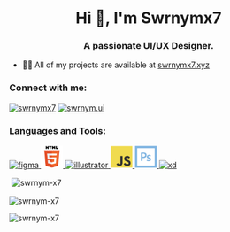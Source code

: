 <h1 align="center">Hi 👋, I'm Swrnymx7</h1>
<h3 align="center">A passionate UI/UX Designer.</h3>

- 👨‍💻 All of my projects are available at [swrnymx7.xyz](https://swrnymx7.xyz/)

<h3 align="left">Connect with me:</h3>
<p align="left">
<a href="https://fb.com/swrnymx7" target="blank"><img align="center" src="https://raw.githubusercontent.com/rahuldkjain/github-profile-readme-generator/master/src/images/icons/Social/facebook.svg" alt="swrnymx7" height="30" width="40" /></a>
<a href="https://instagram.com/swrnym.ui" target="blank"><img align="center" src="https://raw.githubusercontent.com/rahuldkjain/github-profile-readme-generator/master/src/images/icons/Social/instagram.svg" alt="swrnym.ui" height="30" width="40" /></a>
</p>

<h3 align="left">Languages and Tools:</h3>
<p align="left"> <a href="https://www.figma.com/" target="_blank" rel="noreferrer"> <img src="https://www.vectorlogo.zone/logos/figma/figma-icon.svg" alt="figma" width="40" height="40"/> </a> <a href="https://www.w3.org/html/" target="_blank" rel="noreferrer"> <img src="https://raw.githubusercontent.com/devicons/devicon/master/icons/html5/html5-original-wordmark.svg" alt="html5" width="40" height="40"/> </a> <a href="https://www.adobe.com/in/products/illustrator.html" target="_blank" rel="noreferrer"> <img src="https://www.vectorlogo.zone/logos/adobe_illustrator/adobe_illustrator-icon.svg" alt="illustrator" width="40" height="40"/> </a> <a href="https://developer.mozilla.org/en-US/docs/Web/JavaScript" target="_blank" rel="noreferrer"> <img src="https://raw.githubusercontent.com/devicons/devicon/master/icons/javascript/javascript-original.svg" alt="javascript" width="40" height="40"/> </a> <a href="https://www.photoshop.com/en" target="_blank" rel="noreferrer"> <img src="https://raw.githubusercontent.com/devicons/devicon/master/icons/photoshop/photoshop-line.svg" alt="photoshop" width="40" height="40"/> </a> <a href="https://www.adobe.com/products/xd.html" target="_blank" rel="noreferrer"> <img src="https://cdn.worldvectorlogo.com/logos/adobe-xd.svg" alt="xd" width="40" height="40"/> </a> </p>
<p>&nbsp;<img align="center" src="https://github-readme-stats.vercel.app/api?username=swrnym-x7&show_icons=true&locale=en&theme=dark" alt="swrnym-x7" /></p>

<p><img align="center" src="https://github-readme-streak-stats.herokuapp.com/?user=swrnym-x7&theme=dark" alt="swrnym-x7" /></p>
<p><img align="left" src="https://github-readme-stats.vercel.app/api/top-langs?username=swrnym-x7&show_icons=true&locale=en&layout=compact&theme=dark" alt="swrnym-x7" /></p>



